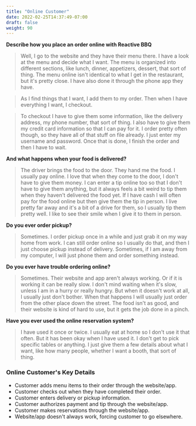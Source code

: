 ```yaml
---
title: "Online Customer"
date: 2022-02-25T14:37:49-07:00
draft: false
weight: 90
---
```


**Describe how you place an order online with Reactive BBQ**

> Well, I go to the website and they have their menu there. I have a look at the menu and decide what I want. The menu is organized into different sections, like lunch, dinner, appetizers, dessert, that sort of thing. The menu online isn't identical to what I get in the restaurant, but it's pretty close. I have also done it through the phone app they have.

> As I find things that I want, I add them to my order. Then when I have everything I want, I checkout.

> To checkout I have to give them some information, like the delivery address, my phone number, that sort of thing.  I also have to give them my credit card information so that I can pay for it. I order pretty often though, so they  have all of that stuff on file already. I just enter my username and password. Once that is done, I finish the order and then I have to wait.

**And what happens when your food is delivered?**

> The driver brings the food to the door. They hand me the food. I usually pay online. I love that when they come to the door, I don't have to give them money. I can enter a tip online too so that I don't have to give them anything, but it always feels a bit weird to tip them when they haven't delivered the food yet. If I have cash I will often pay for the food online but then give them the tip in person. I live pretty far away and it's a bit of a drive for them, so I  usually tip them pretty well. I like to see their smile when I give it to them in person.

**Do you ever order pickup?**

> Sometimes. I order pickup once in a while and just grab it on my way home from work. I can still order online so I usually do that, and then I just choose pickup instead of delivery. Sometimes, if I am away from my computer, I will just phone them and order something instead.

**Do you ever have trouble ordering online?**

> Sometimes. Their website and app aren't always working. Or if it is working it can be really slow. I don't mind waiting when it's slow, unless I am in a hurry or really hungry. But when it doesn't work at all, I usually just don't bother. When that happens I will usually just order from the other place down the street. The food isn't as good, and their website is kind of hard to use, but it gets the job done in a pinch.

**Have you ever used the online reservation system?**

> I have used it once or twice. I usually eat at home so I don't use it that often. But it has been okay when I have used it. I don't get to pick specific tables or anything. I just give them a few details about what I want, like how many people, whether I want a booth, that sort of thing.

### Online Customer's Key Details

- Customer adds menu items to their order through the website/app.
- Customer checks out when they have completed their order.
- Customer enters delivery or pickup information.
- Customer authorizes payment and tip through the website/app.
- Customer makes reservations through the website/app.
- Website/app doesn't always work, forcing customer to go elsewhere.
